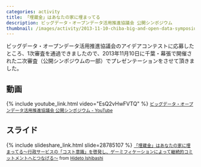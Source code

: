 ```yaml
---
categories: activity
title: 「埋蔵金」はあなたの家に埋まってる
description: ビッグデータ・オープンデータ活用推進協議会 公開シンポジウム
thumbnail: /images/activity/2013-11-10-chiba-big-and-open-data-symposium/thumbnail.png
---
```


ビッグデータ・オープンデータ活用推進協議会のアイデアコンテストに応募したところ、1次審査を通過できましたので、2013年11月10日に千葉・幕張で開催された二次審査（公開シンポジウムの一部）でプレゼンテーションをさせて頂きました。


## 動画

{% include youtube_link.html video="EsQ2vHwFVTQ" %}
<small><a href="https://www.youtube.com/watch?v=EsQ2vHwFVTQ">ビッグデータ・オープンデータ活用推進協議会 公開シンポジウム - YouTube</a></small>

## スライド

{% include slideshare_link.html slide=28785107 %}
<small><a href="//www.slideshare.net/HidetoIshibashi/ss-28785107" title="「埋蔵金」はあなたの家に埋まってる～行政サービスの「コスト意識」を啓発し、ゲーミフィケーションによって継続的コミットメントへとつなげる～" target="_blank">「埋蔵金」はあなたの家に埋まってる～行政サービスの「コスト意識」を啓発し、ゲーミフィケーションによって継続的コミットメントへとつなげる～</a> from <a href="//www.slideshare.net/HidetoIshibashi" target="_blank">Hideto Ishibashi</a></small>
